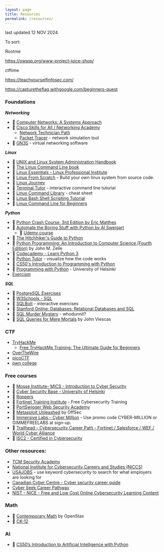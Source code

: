 ```yaml
---
layout: page
title: Resources
permalink: /resources/
---
```

last updated 12 NOV 2024.

To sort:

Rootme

https://owasp.org/www-project-juice-shop/

ctftime

https://teachyourselfinfosec.com/

https://capturetheflag.withgoogle.com/beginners-quest

### Foundations

***Networking***
- 📖 [Computer Networks: A Systems Approach](https://book.systemsapproach.org/index.html)
- 🏫 [Cisco Skills for All / Networking Academy](https://www.netacad.com/)  
    - [Network Technician Path](https://skillsforall.com/career-path/network-technician?courseLang=en-US)
    - [Packet Tracer](https://www.netacad.com/courses/packet-tracer) - network simulation tool
- 🧰 [GN3S](https://www.gns3.com/software) - virtual networking software 
    
***Linux***
- 📖 [UNIX and Linux System Administration Handbook](https://www.admin.com/)
- 📖 [The Linux Command Line book](https://linuxcommand.org/tlcl.php)
- 📖 [Linux Essentials - Linux Professional Institute](https://learning.lpi.org/en/learning-materials/010-160/)
- 🏫 [Linux From Scratch](https://www.linuxfromscratch.org/) - Build your own linux system from source code.
- 🏫 [Linux Journey](https://linuxjourney.com/)
- 🏫 [Terminal Tutor](https://www.terminaltutor.com/) - interactive command line tutorial
- 📖 [Linux Command Library](https://linuxcommandlibrary.com/) - cheat sheet
- 📖 [Linux Bash Shell Scripting Tutorial](https://bash.cyberciti.biz/guide/Main_Page)
- 📖 [Linux Command Line for Beginners](https://prep.fullstackacademy.com/)

***Python***
- 📖 [Python Crash Course, 3rd Edition by Eric Matthes](https://nostarch.com/python-crash-course-3rd-edition)
- 📖 [Automate the Boring Stuff with Python by Al Sweigart](https://automatetheboringstuff.com/)
    - 🏫 [Udemy course](https://www.udemy.com/course/automate)
- 📖 [The Hitchhiker's Guide to Python](https://docs.python-guide.org/)
- 📖 [Python Programming: An Introduction to Computer Science (Fourth Edition)](https://fbeedle.com/our-books/33-python-programming-an-introduction-to-computer-science-3rd-ed-9781590282977.html) by John M. Zelle
- 🏫 [Codecademy - Learn Python 3](https://www.codecademy.com/learn/learn-python-3)
- 🏫 [Python Tutor](https://pythontutor.com/visualize.html#mode=edit) - visualize how the code works
- 🏫 [CS50's Introduction to Programming with Python](https://cs50.harvard.edu/python/2022/)
- 🏫 [Programming with Python](https://programming-24.mooc.fi/) - University of Helsinki
-  [Exercism](https://exercism.org/)

***SQL***
- 🏫 [PostgreSQL Exercises](https://pgexercises.com/)
- 🏫 [W3Schools - SQL](https://www.w3schools.com/sql/default.asp)
- 🏫 [SQLBolt](https://sqlbolt.com/) - interactive exercises
- 🏫 [Stanford Online: Databases: Relational Databases and SQL](https://online.stanford.edu/courses/soe-ydatabases0005-databases-relational-databases-and-sql)
- 🏫 [SQL Murder Mystery](https://mystery.knightlab.com/) - whodunnit?
- 📖 [SQL Queries for Mere Mortals](https://www.oreilly.com/library/view/sql-queries-for/9780134858432/) by John Viescas

### CTF
- [TryHackMe](https://tryhackme.com/)
    - [Free TryHackMe Training: The Ultimate Guide for Beginners](https://tryhackme.com/r/resources/blog/free_path)
- [OverTheWire](https://overthewire.org/wargames/)
- [picoCTF](https://picoctf.org/)
- [pwn college](https://pwn.college/)

### Free courses
- 🏫 [Mosse Institute- MICS - Introduction to Cyber Security](https://www.mosse-institute.com/certifications/mics-introduction-to-cyber-security.html)
- 🏫 [Cyber Security Base - University of Helsinki](https://cybersecuritybase.mooc.fi/)
- 🏫 [Roppers](https://www.roppers.org/)
- 🏫 [Fortinet Training Institute](https://training.fortinet.com/) - Free Cybersecurity Training
- 🏫 [PortSwigger Web Security Academy](https://portswigger.net/web-security)
- 🏫 [Metasploit Unleashed](https://www.offsec.com/metasploit-unleashed/) by OffSec
- 🏫 [Immersive Labs - Cyber Million](https://community.immersivelabs.online/register) - Use promo code CYBER-MILLION or GIMMEFREELABS at sign-up.
- 🏫 [Trailhead - Cybersecurity Career Path - Fortinet / Salesforce / WEF / World Cyber Alliance](https://trailhead.salesforce.com/en/career-path/cybersecurity/)
- 🏫 [ISC2 - Certified in Cybersecurity](https://www.isc2.org/landing/1mcc)

### Other resources:
- [TCM Security Academy](https://academy.tcm-sec.com/)
- [National Institute for Cybersecurity Careers and Studies (NICCS)](https://niccs.cisa.gov/cybersecurity-career-resources/additional-resources)
- [USAJOBS](https://www.usajobs.gov/) - use keyword cybersecurity to search for what employers are looking for
- [Canadian Cyber Centre - Cyber security career guide](https://www.cyber.gc.ca/en/guidance/cyber-security-career-guide)
- [Cyber Seek Career Pathway](https://www.cyberseek.org/pathway.html)
- [NIST - NICE - Free and Low Cost Online Cybersecurity Learning Content](https://www.nist.gov/itl/applied-cybersecurity/nice/resources/online-learning-content)

### Math
- 📖 [Contemporary Math](https://openstax.org/details/books/contemporary-mathematics) by OpenStax
- 📖 [CK-12](https://www.ck12.org/student/)

### AI
- 🏫 [CS50’s Introduction to Artificial Intelligence with Python](https://cs50.harvard.edu/ai/2024/)